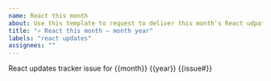 ```yaml
---
name: React this month
about: Use this template to request to deliver this month's React udpates
title: "⚛ React this month – month year"
labels: "react updates"
assignees: ""
---
```


React updates tracker issue for {{month}} {{year}} {{issue#}}
